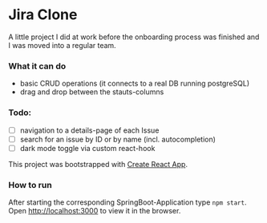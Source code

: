# Jira Clone

A little project I did at work before the onboarding process was finished and I was moved into a regular team.

### What it can do
- basic CRUD operations (it connects to a real DB running postgreSQL)
- drag and drop between the stauts-columns

### Todo:
- [ ] navigation to a details-page of each Issue
- [ ] search for an issue by ID or by name (incl. autocompletion)
- [ ] dark mode toggle via custom react-hook

This project was bootstrapped with [Create React App](https://github.com/facebook/create-react-app).

### How to run

After starting the corresponding SpringBoot-Application type `npm start`. Open [http://localhost:3000](http://localhost:3000) 
to view it in the browser.

